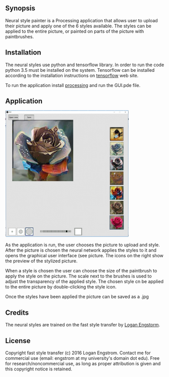 ## Synopsis

Neural style painter is a Processing application that allows user to upload their picture and apply one of the 6 styles available. The styles can be applied to the entire picture, or painted on parts of the picture with paintbrushes.


## Installation

The neural styles use python and tensorflow library. In order to run the code python 3.5 must be installed on the system. Tensorflow can be installed according to the installation instructions on [tensorflow](https://www.tensorflow.org/install/) web site.

To run the application install [processing](https://processing.org/) and run the GUI.pde file.

## Application
<img src = '/GUI.jpg' height = '400px'>

As the application is run, the user chooses the picture to upload and style. After the picture is chosen the neural network applies the styles to it and opens the graphical user interface (see picture. The icons on the right show the preview of the stylized picture.

When a style is chosen the user can choose the size of the paintbrush to apply the style on the picture. The scale next to the brushes is used to adjust the transparency of the applied style. The chosen style cn be applied to the entire picture by double-clicking the style icon.

Once the styles have been applied the picture can be saved as a .jpg 


## Credits

The neural styles are trained on the fast style transfer by [Logan Engstorm](https://github.com/lengstrom/fast-style-transfer). 

## License

Copyright fast style transfer (c) 2016 Logan Engstrom. Contact me for commercial use (email: engstrom at my university's domain dot edu). Free for research/noncommercial use, as long as proper attribution is given and this copyright notice is retained.

